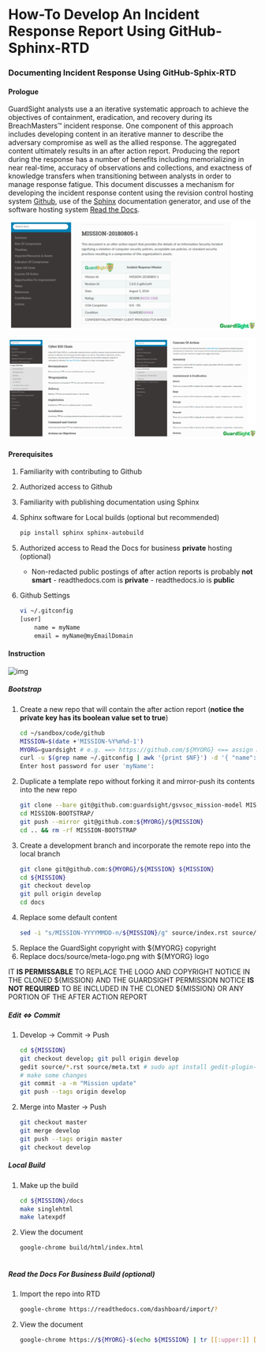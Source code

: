 # How-To Develop An Incident Response Report Using GitHub-Sphinx-RTD
### Documenting Incident Response Using GitHub-Sphix-RTD

#### Prologue

GuardSight analysts use a an iterative systematic approach to achieve the objectives of containment, eradication, and recovery during its BreachMasters™ incident response. One component of this approach includes developing content in an iterative manner to describe the adversary compromise as well as the allied response. The aggregated content ultimately results in an after action report. Producing the report during the response has a number of benefits including memorializing in near real-time, accuracy of observations and collections, and exactness of knowledge transfers when transitioning between analysts in order to manage response fatigue. This document discusses a mechanism for developing the incident response content using the revision control hosting system [Github](https://www.github.com), use of the [Sphinx](http://www.sphinx-doc.org/en/master/) documentation generator, and use of the software hosting system [Read the Docs](https://readthedocs.com/).

![img](images/gh.mm.2.png)

![img](images/gh.mm.3.png)


#### Prerequisites

1. Familiarity with contributing to Github
1. Authorized access to Github
1. Familiarity with publishing documentation using Sphinx
1. Sphinx software for Local builds (optional but recommended)
   ```bash
   pip install sphinx sphinx-autobuild
1.  Authorized access to Read the Docs for business **private** hosting (optional)

	* Non-redacted public postings of after action reports is probably **not smart** - readthedocs.com is **private** - readthedocs.io is **public**
1. Github Settings
   ```bash
   vi ~/.gitconfig
   [user]
	   name = myName
	   email = myName@myEmailDomain

#### Instruction

![img](images/gh.mm.1.png)

##### Bootstrap

1. Create a new repo that will  contain the after action report (**notice the private key has its boolean value set to true**)
   ```bash
   cd ~/sandbox/code/github
   MISSION=$(date +'MISSION-%Y%m%d-1')
   MYORG=guardsight # e.g. ==> https://github.com/${MYORG} <== assign MYORG=yourOrganization
   curl -u $(grep name ~/.gitconfig | awk '{print $NF}') -d '{ "name": "'${MISSION}'", "description": "Incident Response After Action Report", "private": true, "has_wiki": false }' https://api.github.com/orgs/${MYORG}/repos
   Enter host password for user 'myName':
1. Duplicate a template repo without forking it and mirror-push its contents into the new repo
   ```bash
   git clone --bare git@github.com:guardsight/gsvsoc_mission-model MISSION-BOOTSTRAP
   cd MISSION-BOOTSTRAP/
   git push --mirror git@github.com:${MYORG}/${MISSION}
   cd .. && rm -rf MISSION-BOOTSTRAP
1. Create a development branch and incorporate the remote repo into the local branch
   ```bash
   git clone git@github.com:${MYORG}/${MISSION} ${MISSION}
   cd ${MISSION}
   git checkout develop
   git pull origin develop
   cd docs
1. Replace some default content
   ```bash
   sed -i "s/MISSION-YYYYMMDD-n/${MISSION}/g" source/index.rst source/meta.txt source/conf.py
1. Replace the GuardSight copyright with ${MYORG} copyright
1. Replace docs/source/meta-logo.png with ${MYORG} logo 
   
IT **IS PERMISSABLE** TO REPLACE THE LOGO AND COPYRIGHT NOTICE IN THE CLONED ${MISSION} AND THE GUARDSIGHT PERMISSION NOTICE **IS NOT REQUIRED** TO BE INCLUDED IN THE CLONED ${MISSION} OR ANY PORTION OF THE AFTER ACTION REPORT
   
##### Edit <=> Commit

1. Develop -> Commit -> Push
   ```bash
   cd ${MISSION}
   git checkout develop; git pull origin develop
   gedit source/*.rst source/meta.txt # sudo apt install gedit-plugin-git; # this shows lines that have changed since last commit;
   # make some changes
   git commit -a -m "Mission update"
   git push --tags origin develop
1. Merge into Master -> Push
   ```bash
   git checkout master
   git merge develop
   git push --tags origin master
   git checkout develop
   
##### Local Build

1. Make up the build
   ```bash
   cd ${MISSION}/docs
   make singlehtml
   make latexpdf

1. View the document
   ```bash
   google-chrome build/html/index.html
	
##### Read the Docs For Business Build (optional)

1. Import the repo into RTD
	```bash
	google-chrome https://readthedocs.com/dashboard/import/?
	
1. View the document
   ```bash
   google-chrome https://${MYORG}-$(echo ${MISSION} | tr [[:upper:]] [[:lower:]]).readthedocs-hosted.com/en/latest/
	
